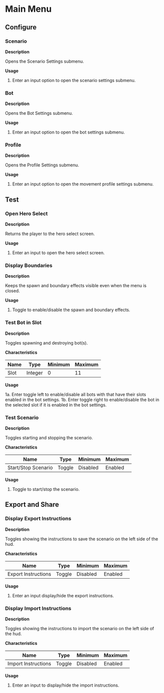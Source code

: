 
# Main Menu

## Configure

### Scenario
**Description**

Opens the Scenario Settings submenu.

**Usage**

1. Enter an input option to open the scenario settings submenu.

### Bot
**Description**

Opens the Bot Settings submenu.

**Usage**

1. Enter an input option to open the bot settings submenu.

### Profile
**Description**

Opens the Profile Settings submenu.

**Usage**

1. Enter an input option to open the movement profile settings submenu.

## Test

### Open Hero Select

**Description**

Returns the player to the hero select screen.

**Usage**

1. Enter an input to open the hero select screen.

### Display Boundaries

**Description**

Keeps the spawn and boundary effects visible even when the menu is closed.

**Usage**

1. Toggle to enable/disable the spawn and boundary effects.

### Test Bot in Slot

**Description**

Toggles spawning and destroying bot(s).

**Characteristics**

| Name                       | Type                 | Minimum    | Maximum    |
| -------------------------- | -------------------- | ---------- | ---------- |
| Slot                       | Integer              | 0          | 11         |

**Usage**

1a. Enter toggle left to enable/disable all bots with that have their slots enabled in the bot settings.
1b.  Enter toggle right to enable/disable the bot in the selected slot if it is enabled in the bot settings.

### Test Scenario

**Description**

Toggles starting and stopping the scenario.

**Characteristics**

| Name                       | Type                 | Minimum    | Maximum    |
| -------------------------- | -------------------- | ---------- | ---------- |
| Start/Stop Scenario        | Toggle               | Disabled   | Enabled    |

**Usage**

1. Toggle to start/stop the scenario.

## Export and Share

### Display Export Instructions

**Description**

Toggles showing the instructions to save the scenario on the left side of the hud.

**Characteristics**

| Name                       | Type                 | Minimum    | Maximum    |
| -------------------------- | -------------------- | ---------- | ---------- |
| Export Instructions        | Toggle               | Disabled   | Enabled    |

**Usage**

1. Enter an input display/hide the export instructions.

### Display Import Instructions

**Description**

Toggles showing the instructions to import the scenario on the left side of the hud.

**Characteristics**

| Name                       | Type                 | Minimum    | Maximum    |
| -------------------------- | -------------------- | ---------- | ---------- |
| Import Instructions        | Toggle               | Disabled   | Enabled    |

**Usage**

1. Enter an input to display/hide the import instructions.